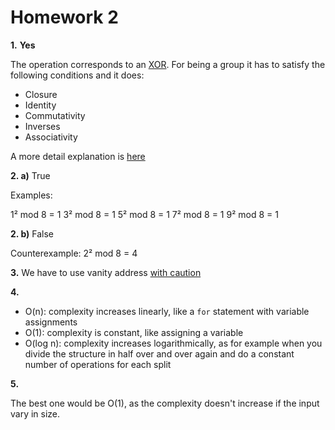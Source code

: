 # Homework 2

**1.** **Yes**

The operation corresponds to an [XOR](https://en.wikipedia.org/wiki/Exclusive_or). For being a group it has to satisfy the following conditions and it does:

- Closure
- Identity
- Commutativity
- Inverses
- Associativity

A more detail explanation is [here](https://cafe.elharo.com/math/xor-defines-an-abelian-group/)

**2. a)** True

Examples:

1² mod 8 = 1
3² mod 8 = 1
5² mod 8 = 1
7² mod 8 = 1
9² mod 8 = 1

**2. b)** False

Counterexample: 2² mod 8 = 4

**3.** We have to use vanity address [with caution](https://cryptopotato.com/profanity-exploit-continues-as-hackers-drain-another-732-eth-from-crypto-wallet/)

**4.** 

- O(n): complexity increases linearly, like a `for` statement with variable assignments
- O(1): complexity is constant, like assigning a variable
- O(log n): complexity increases logarithmically, as for example when you divide the structure in half over and over again and do a constant number of operations for each split

**5.** 

The best one would be O(1), as the complexity doesn't increase if the input vary in size.
